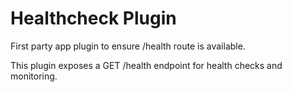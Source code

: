 # Healthcheck Plugin

First party app plugin to ensure /health route is available.

This plugin exposes a GET /health endpoint for health checks and monitoring. 